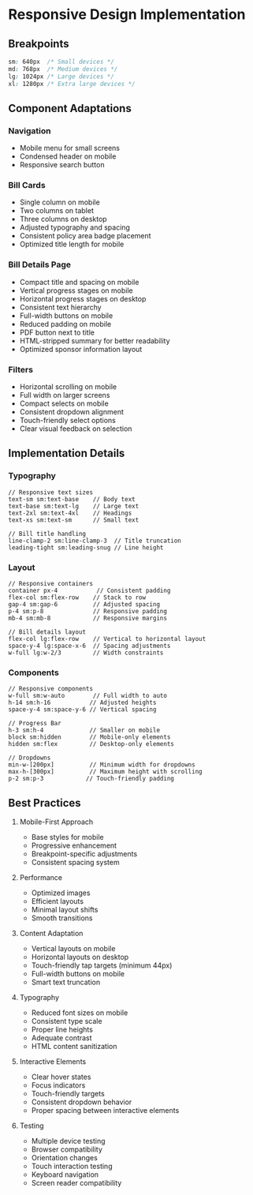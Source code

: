 # Responsive Design Implementation

## Breakpoints

```css
sm: 640px  /* Small devices */
md: 768px  /* Medium devices */
lg: 1024px /* Large devices */
xl: 1280px /* Extra large devices */
```

## Component Adaptations

### Navigation
- Mobile menu for small screens
- Condensed header on mobile
- Responsive search button

### Bill Cards
- Single column on mobile
- Two columns on tablet
- Three columns on desktop
- Adjusted typography and spacing
- Consistent policy area badge placement
- Optimized title length for mobile

### Bill Details Page
- Compact title and spacing on mobile
- Vertical progress stages on mobile
- Horizontal progress stages on desktop
- Consistent text hierarchy
- Full-width buttons on mobile
- Reduced padding on mobile
- PDF button next to title
- HTML-stripped summary for better readability
- Optimized sponsor information layout

### Filters
- Horizontal scrolling on mobile
- Full width on larger screens
- Compact selects on mobile
- Consistent dropdown alignment
- Touch-friendly select options
- Clear visual feedback on selection

## Implementation Details

### Typography
```tsx
// Responsive text sizes
text-sm sm:text-base    // Body text
text-base sm:text-lg    // Large text
text-2xl sm:text-4xl    // Headings
text-xs sm:text-sm      // Small text

// Bill title handling
line-clamp-2 sm:line-clamp-3  // Title truncation
leading-tight sm:leading-snug // Line height
```

### Layout
```tsx
// Responsive containers
container px-4           // Consistent padding
flex-col sm:flex-row    // Stack to row
gap-4 sm:gap-6          // Adjusted spacing
p-4 sm:p-8              // Responsive padding
mb-4 sm:mb-8            // Responsive margins

// Bill details layout
flex-col lg:flex-row    // Vertical to horizontal layout
space-y-4 lg:space-x-6  // Spacing adjustments
w-full lg:w-2/3         // Width constraints
```

### Components
```tsx
// Responsive components
w-full sm:w-auto        // Full width to auto
h-14 sm:h-16           // Adjusted heights
space-y-4 sm:space-y-6 // Vertical spacing

// Progress Bar
h-3 sm:h-4             // Smaller on mobile
block sm:hidden        // Mobile-only elements
hidden sm:flex         // Desktop-only elements

// Dropdowns
min-w-[200px]          // Minimum width for dropdowns
max-h-[300px]          // Maximum height with scrolling
p-2 sm:p-3            // Touch-friendly padding
```

## Best Practices

1. Mobile-First Approach
   - Base styles for mobile
   - Progressive enhancement
   - Breakpoint-specific adjustments
   - Consistent spacing system

2. Performance
   - Optimized images
   - Efficient layouts
   - Minimal layout shifts
   - Smooth transitions

3. Content Adaptation
   - Vertical layouts on mobile
   - Horizontal layouts on desktop
   - Touch-friendly tap targets (minimum 44px)
   - Full-width buttons on mobile
   - Smart text truncation

4. Typography
   - Reduced font sizes on mobile
   - Consistent type scale
   - Proper line heights
   - Adequate contrast
   - HTML content sanitization

5. Interactive Elements
   - Clear hover states
   - Focus indicators
   - Touch-friendly targets
   - Consistent dropdown behavior
   - Proper spacing between interactive elements

6. Testing
   - Multiple device testing
   - Browser compatibility
   - Orientation changes
   - Touch interaction testing
   - Keyboard navigation
   - Screen reader compatibility